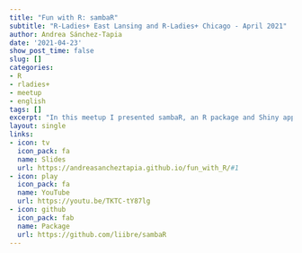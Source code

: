 ```yaml
---
title: "Fun with R: sambaR"
subtitle: "R-Ladies+ East Lansing and R-Ladies+ Chicago - April 2021"
author: Andrea Sánchez-Tapia
date: '2021-04-23'
show_post_time: false
slug: []
categories:
- R
- rladies+
- meetup
- english
tags: []
excerpt: "In this meetup I presented sambaR, an R package and Shiny app to translate lyrics from the Genius database"
layout: single
links:
- icon: tv
  icon_pack: fa
  name: Slides
  url: https://andreasancheztapia.github.io/fun_with_R/#1
- icon: play
  icon_pack: fa
  name: YouTube
  url: https://youtu.be/TKTC-tY87lg
- icon: github
  icon_pack: fab
  name: Package
  url: https://github.com/liibre/sambaR
---
```


